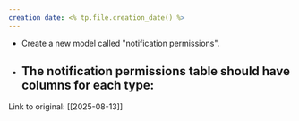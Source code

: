 ```yaml
---
creation date: <% tp.file.creation_date() %>
---
```

- Create a new model called "notification permissions".
- The notification permissions table should have columns for each type:
	- 
Link to original: [[2025-08-13]]